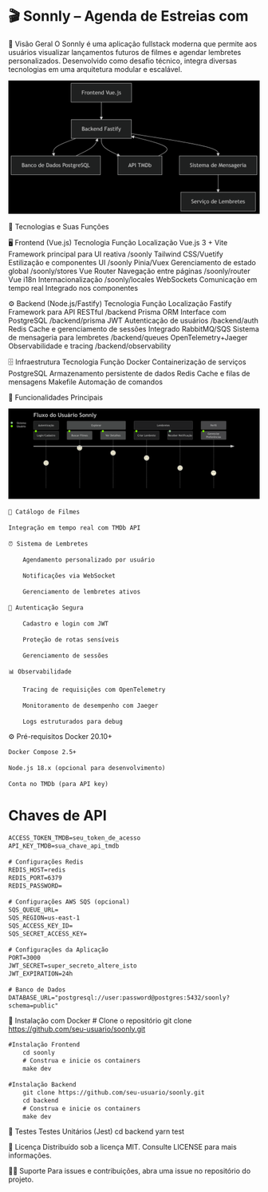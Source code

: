 # 🎬 Sonnly – Agenda de Estreias com 

🌟 Visão Geral
        O Sonnly é uma aplicação fullstack moderna que permite aos usuários visualizar lançamentos futuros de filmes e agendar lembretes personalizados. Desenvolvido como desafio técnico, integra diversas tecnologias em uma arquitetura modular e escalável.

![Estrutura do Projeto](./estrtura.png)

🚀 Tecnologias e Suas Funções

🖥️ Frontend (Vue.js)
        Tecnologia	Função	Localização
        Vue.js 3 + Vite	Framework principal para UI reativa	/soonly
        Tailwind CSS/Vuetify	Estilização e componentes UI	/soonly
        Pinia/Vuex	Gerenciamento de estado global	/soonly/stores
        Vue Router	Navegação entre páginas	/soonly/router
        Vue i18n	Internacionalização	/soonly/locales
        WebSockets	Comunicação em tempo real	Integrado nos componentes

⚙️ Backend (Node.js/Fastify)
        Tecnologia	Função	Localização
        Fastify	Framework para API RESTful	/backend
        Prisma ORM	Interface com PostgreSQL	/backend/prisma
        JWT	Autenticação de usuários	/backend/auth
        Redis	Cache e gerenciamento de sessões	Integrado
        RabbitMQ/SQS	Sistema de mensageria para lembretes	/backend/queues
        OpenTelemetry+Jaeger	Observabilidade e tracing	/backend/observability

🗄️ Infraestrutura
    Tecnologia	Função
    Docker	Containerização de serviços
    PostgreSQL	Armazenamento persistente de dados
    Redis	Cache e filas de mensagens
    Makefile	Automação de comandos

🧩 Funcionalidades Principais

![Estrutura do Usuário](./usuario.png)

    🎥 Catálogo de Filmes

    Integração em tempo real com TMDb API

    ⏰ Sistema de Lembretes

        Agendamento personalizado por usuário

        Notificações via WebSocket

        Gerenciamento de lembretes ativos

    🔐 Autenticação Segura

        Cadastro e login com JWT

        Proteção de rotas sensíveis

        Gerenciamento de sessões

    📊 Observabilidade

        Tracing de requisições com OpenTelemetry

        Monitoramento de desempenho com Jaeger

        Logs estruturados para debug

⚙️ Pré-requisitos
    Docker 20.10+

    Docker Compose 2.5+

    Node.js 18.x (opcional para desenvolvimento)

    Conta no TMDb (para API key)

# Chaves de API
    ACCESS_TOKEN_TMDB=seu_token_de_acesso
    API_KEY_TMDB=sua_chave_api_tmdb

    # Configurações Redis
    REDIS_HOST=redis
    REDIS_PORT=6379
    REDIS_PASSWORD=

    # Configurações AWS SQS (opcional)
    SQS_QUEUE_URL=
    SQS_REGION=us-east-1
    SQS_ACCESS_KEY_ID=
    SQS_SECRET_ACCESS_KEY=

    # Configurações da Aplicação
    PORT=3000
    JWT_SECRET=super_secreto_altere_isto
    JWT_EXPIRATION=24h

    # Banco de Dados
    DATABASE_URL="postgresql://user:password@postgres:5432/soonly?schema=public"

🚀 Instalação com Docker
    # Clone o repositório
        git clone https://github.com/seu-usuario/soonly.git

    #Instalação Frontend
        cd soonly
        # Construa e inicie os containers
        make dev

    #Instalação Backend
        git clone https://github.com/seu-usuario/soonly.git
        cd backend
        # Construa e inicie os containers
        make dev

🧪 Testes
    Testes Unitários (Jest)
        cd backend
        yarn test

📄 Licença
    Distribuído sob a licença MIT. Consulte LICENSE para mais informações.

🙋‍♂️ Suporte
    Para issues e contribuições, abra uma issue no repositório do projeto.
